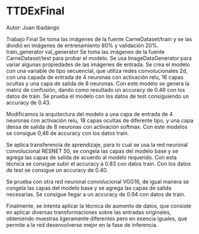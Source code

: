# TTDExFinal
Autor: Juan Ibadango

Trabajo Final
Se toma las imágenes de la fuente CarneDataset/train y se las dividió en imágenes de entrenamiento 80% y validación 20%.
    train_generator
    val_generator
Se toma las imágenes de la fuente CarneDataset/test para probar el modelo.
Se usa ImageDataGenerator para variar algunas propiedades de las imágenes de entrada. Se crea el modelo con una variable de tipo secuencial, que utiliza redes convolucionales 2d, con una capada de entrada de 4 neuronas con activación relu, 16 capas ocultas y una capa de salida de 8 neuronas. Con este modelo se genera la matriz de confusión, dando como resultado un accuracy de 0.46 con los datos de train. 
Se prueba el modelo con los datos de test consiguiendo un accuracy de 0.43.

Modificamos la arquitectura del modelo a una capa de entrada de 4 neuronas con activación relu, 18 capas ocultas de diferente tipo, y una capa densa de salida de 8 neuronas con activación softmax. Con este modelos se consigue 0,46 de accuracy con los datos train.

Se aplica transferencia de aprendizaje, para lo cual se usa la red neuronal convolucional RESNET 50, se congela las capas del modelo base y se agrega las capas de salida de acuerdo al modelo requerido. Con esta técnica se consigue subir el accuracy a 0.83 con datos train. Con los datos de test se consigue un accuracy de 0.40.

Se prueba con otra red neuronal convolucional VGG16, de igual manera se congela las capas del modelo base y se agrega las capas de salida necesarias. Se consigue llegar a un accuracy de 0.94 con datos de train. 

Finalmente, se intenta aplicar la técnica de aumento de datos, que consiste en aplicar diversas transformaciones sobre las entradas originales, obteniendo muestras ligeramente diferentes pero en esencia iguales, que permite a la red desenvolverse mejor en la fase de inferencia.



